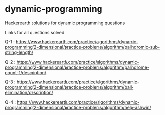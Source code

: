 # dynamic-programming
Hackerearth solutions for dynamic programming questions


Links for all questions solved

Q-1 : https://www.hackerearth.com/practice/algorithms/dynamic-programming/2-dimensional/practice-problems/algorithm/palindromic-sub-string-length/

Q-2 : https://www.hackerearth.com/practice/algorithms/dynamic-programming/2-dimensional/practice-problems/algorithm/palindrome-count-1/description/

Q-3 : https://www.hackerearth.com/practice/algorithms/dynamic-programming/2-dimensional/practice-problems/algorithm/ball-elimination/description/

Q-4 : https://www.hackerearth.com/practice/algorithms/dynamic-programming/2-dimensional/practice-problems/algorithm/help-ashwin/
